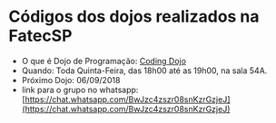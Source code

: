 # Códigos dos dojos realizados na FatecSP
+ O que é Dojo de Programação: [Coding Dojo](https://pt.wikipedia.org/wiki/Coding_Dojo)
+ Quando: Toda Quinta-Feira, das 18h00 até as 19h00, na sala 54A.
+ Próximo Dojo: 06/09/2018
+ link para o grupo no whatsapp: [https://chat.whatsapp.com/BwJzc4zszr08snKzrGzjeJ](https://chat.whatsapp.com/BwJzc4zszr08snKzrGzjeJ)
